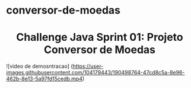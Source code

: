 # conversor-de-moedas

<h1 align="center">Challenge Java Sprint 01: Projeto Conversor de Moedas</h1>



![video de demosntracao] (https://user-images.githubusercontent.com/104179443/190498764-47cd8c5a-8e96-462b-8e13-5a97fd15cedb.mp4)

